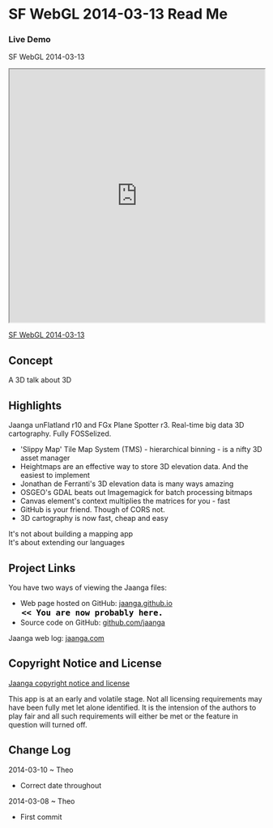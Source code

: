 SF WebGL 2014-03-13 Read Me
===========================

### Live Demo

SF WebGL 2014-03-13 
<iframe src="http://jaanga.github.io/events/sf-webgl-2014-03-13/r1/sf-webgl-2014-03-13.html" width=100% height=500px class='overview' >
There is an `iframe` here. It is not visible when viewed on github.com/fgx. To view, please go to fgx.github.io. See 'Project Links' just below.
</iframe>

[SF WebGL 2014-03-13]( http://jaanga.github.io/events/sf-webgl-2014-03-13/latest/index.html )

## Concept
A 3D talk about 3D 

## Highlights

Jaanga unFlatland r10 and FGx Plane Spotter r3. Real-time big data 3D cartography. Fully FOSSelized.

* 'Slippy Map' Tile Map System (TMS) - hierarchical binning - is a nifty 3D asset manager
* Heightmaps are an effective way to store 3D elevation data. And the easiest to implement
* Jonathan de Ferranti's 3D elevation data is many ways amazing
* OSGEO's GDAL beats out Imagemagick for batch processing bitmaps
* Canvas element's context multiplies the matrices for you - fast
* GitHub is your friend. Though of CORS not.
* 3D cartography is now fast, cheap and easy

It's not about building a mapping app  
It's about extending our languages

## Project Links

You have two ways of viewing the Jaanga files:

* Web page hosted on GitHub: [jaanga.github.io]( http://jaanga.github.io/events/sf-webgl-2014-03-13/ "view the files as apps." ) <input value="<< You are now probably here." size=28 style="font:bold 12pt monospace;border-width:0;" >  
* Source code on GitHub: [github.com/jaanga]( https://github.com/jaanga/events/sf-webgl-2014-03-13 "View the files as source code." ) <scan style=display:none ><< You are now probably here.</scan>

Jaanga web log: [jaanga.com]( http://jaanga.com )

## Copyright Notice and License

[Jaanga copyright notice and license]( https://github.com/jaanga/jaanga.github.io/blob/master/jaanga-copyright-and-mit-license.md )

This app is at an early and volatile stage. Not all licensing requirements may have been fully met let alone identified. It is the intension of the authors to play fair and all such requirements will either be met or the feature in question will turned off.


## Change Log

2014-03-10 ~ Theo

* Correct date throughout


2014-03-08 ~ Theo

* First commit



